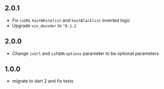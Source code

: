 ## 2.0.1

- Fix `isURL` `hostWhitelist` and `hostBlacklist` inverted logic
- Upgrade `vin_decoder` to `^0.1.2`

## 2.0.0

- Change `isUrl` and `isFQDN` `options` parameter to be optional parameters

## 1.0.0

- migrate to dart 2 and fix tests

